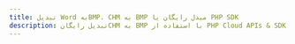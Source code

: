 ---title: تبدیل Word بهBMP، CHM به BMP مبدل رایگان یا PHP SDKdescription: تبدیل رایگانCHM به BMP با استفاده از PHP Cloud APIs & SDK. همچنین اسناد Microsoft Word و OpenOffice را در Cloud ایجاد، ویرایش و رندر کنید.---